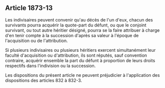Article 1873-13
----
Les indivisaires peuvent convenir qu'au décès de l'un d'eux, chacun des
survivants pourra acquérir la quote-part du défunt, ou que le conjoint
survivant, ou tout autre héritier désigné, pourra se la faire attribuer à charge
d'en tenir compte à la succession d'après sa valeur à l'époque de l'acquisition
ou de l'attribution.

Si plusieurs indivisaires ou plusieurs héritiers exercent simultanément leur
faculté d'acquisition ou d'attribution, ils sont réputés, sauf convention
contraire, acquérir ensemble la part du défunt à proportion de leurs droits
respectifs dans l'indivision ou la succession.

Les dispositions du présent article ne peuvent préjudicier à l'application des
dispositions des articles 832 à 832-3.

